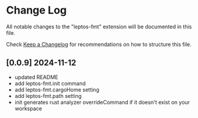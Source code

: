 # Change Log

All notable changes to the "leptos-fmt" extension will be documented in this file.

Check [Keep a Changelog](http://keepachangelog.com/) for recommendations on how to structure this file.

## [0.0.9] 2024-11-12
- updated README
- add leptos-fmt.init command
- add leptos-fmt.cargoHome setting
- add leptos-fmt.path setting
- init generates rust analyzer overrideCommand if it doesn't exist on your workspace
